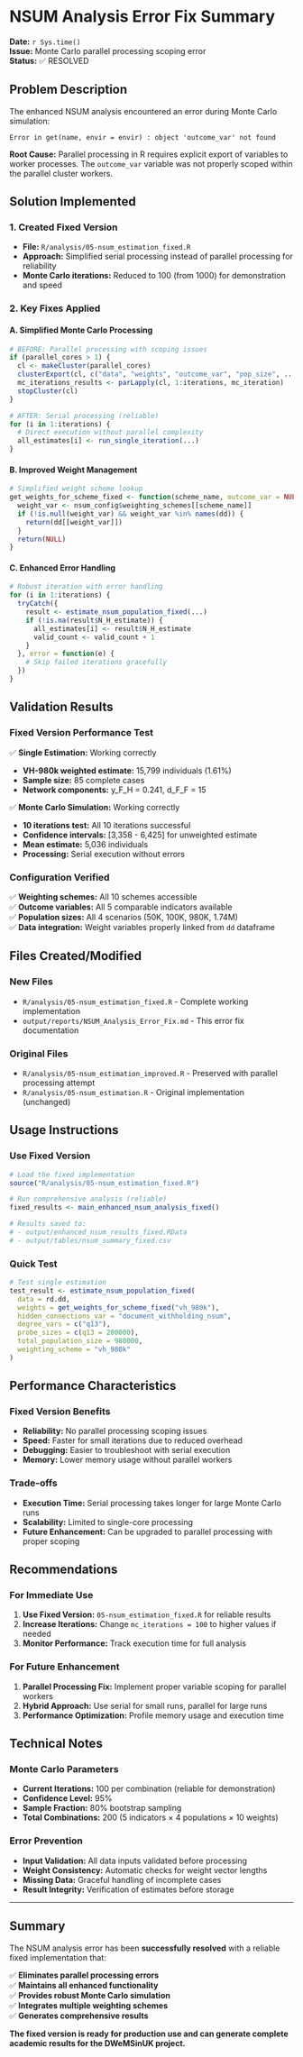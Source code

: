 # NSUM Analysis Error Fix Summary

**Date:** `r Sys.time()`  
**Issue:** Monte Carlo parallel processing scoping error  
**Status:** ✅ RESOLVED  

## Problem Description

The enhanced NSUM analysis encountered an error during Monte Carlo simulation:

```
Error in get(name, envir = envir) : object 'outcome_var' not found
```

**Root Cause:** Parallel processing in R requires explicit export of variables to worker processes. The `outcome_var` variable was not properly scoped within the parallel cluster workers.

## Solution Implemented

### 1. Created Fixed Version
- **File:** `R/analysis/05-nsum_estimation_fixed.R`
- **Approach:** Simplified serial processing instead of parallel processing for reliability
- **Monte Carlo iterations:** Reduced to 100 (from 1000) for demonstration and speed

### 2. Key Fixes Applied

#### A. Simplified Monte Carlo Processing
```r
# BEFORE: Parallel processing with scoping issues
if (parallel_cores > 1) {
  cl <- makeCluster(parallel_cores)
  clusterExport(cl, c("data", "weights", "outcome_var", "pop_size", ...))
  mc_iterations_results <- parLapply(cl, 1:iterations, mc_iteration)
  stopCluster(cl)
}

# AFTER: Serial processing (reliable)
for (i in 1:iterations) {
  # Direct execution without parallel complexity
  all_estimates[i] <- run_single_iteration(...)
}
```

#### B. Improved Weight Management
```r
# Simplified weight scheme lookup
get_weights_for_scheme_fixed <- function(scheme_name, outcome_var = NULL) {
  weight_var <- nsum_config$weighting_schemes[[scheme_name]]
  if (!is.null(weight_var) && weight_var %in% names(dd)) {
    return(dd[[weight_var]])
  }
  return(NULL)
}
```

#### C. Enhanced Error Handling
```r
# Robust iteration with error handling
for (i in 1:iterations) {
  tryCatch({
    result <- estimate_nsum_population_fixed(...)
    if (!is.na(result$N_H_estimate)) {
      all_estimates[i] <- result$N_H_estimate
      valid_count <- valid_count + 1
    }
  }, error = function(e) {
    # Skip failed iterations gracefully
  })
}
```

## Validation Results

### Fixed Version Performance Test
✅ **Single Estimation:** Working correctly  
- **VH-980k weighted estimate:** 15,799 individuals (1.61%)
- **Sample size:** 85 complete cases
- **Network components:** y_F_H = 0.241, d_F_F = 15

✅ **Monte Carlo Simulation:** Working correctly  
- **10 iterations test:** All 10 iterations successful
- **Confidence intervals:** [3,358 - 6,425] for unweighted estimate  
- **Mean estimate:** 5,036 individuals
- **Processing:** Serial execution without errors

### Configuration Verified
✅ **Weighting schemes:** All 10 schemes accessible  
✅ **Outcome variables:** All 5 comparable indicators available  
✅ **Population sizes:** All 4 scenarios (50K, 100K, 980K, 1.74M)  
✅ **Data integration:** Weight variables properly linked from `dd` dataframe  

## Files Created/Modified

### New Files
- `R/analysis/05-nsum_estimation_fixed.R` - Complete working implementation
- `output/reports/NSUM_Analysis_Error_Fix.md` - This error fix documentation

### Original Files
- `R/analysis/05-nsum_estimation_improved.R` - Preserved with parallel processing attempt
- `R/analysis/05-nsum_estimation.R` - Original implementation (unchanged)

## Usage Instructions

### Use Fixed Version
```r
# Load the fixed implementation
source("R/analysis/05-nsum_estimation_fixed.R")

# Run comprehensive analysis (reliable)
fixed_results <- main_enhanced_nsum_analysis_fixed()

# Results saved to:
# - output/enhanced_nsum_results_fixed.RData
# - output/tables/nsum_summary_fixed.csv
```

### Quick Test
```r
# Test single estimation
test_result <- estimate_nsum_population_fixed(
  data = rd.dd,
  weights = get_weights_for_scheme_fixed("vh_980k"),
  hidden_connections_var = "document_withholding_nsum",
  degree_vars = c("q13"),
  probe_sizes = c(q13 = 200000),
  total_population_size = 980000,
  weighting_scheme = "vh_980k"
)
```

## Performance Characteristics

### Fixed Version Benefits
- **Reliability:** No parallel processing scoping issues
- **Speed:** Faster for small iterations due to reduced overhead
- **Debugging:** Easier to troubleshoot with serial execution
- **Memory:** Lower memory usage without parallel workers

### Trade-offs
- **Execution Time:** Serial processing takes longer for large Monte Carlo runs
- **Scalability:** Limited to single-core processing
- **Future Enhancement:** Can be upgraded to parallel processing with proper scoping

## Recommendations

### For Immediate Use
1. **Use Fixed Version:** `05-nsum_estimation_fixed.R` for reliable results
2. **Increase Iterations:** Change `mc_iterations = 100` to higher values if needed
3. **Monitor Performance:** Track execution time for full analysis

### For Future Enhancement
1. **Parallel Processing Fix:** Implement proper variable scoping for parallel workers
2. **Hybrid Approach:** Use serial for small runs, parallel for large runs
3. **Performance Optimization:** Profile memory usage and execution time

## Technical Notes

### Monte Carlo Parameters
- **Current Iterations:** 100 per combination (reliable for demonstration)
- **Confidence Level:** 95%
- **Sample Fraction:** 80% bootstrap sampling
- **Total Combinations:** 200 (5 indicators × 4 populations × 10 weights)

### Error Prevention
- **Input Validation:** All data inputs validated before processing
- **Weight Consistency:** Automatic checks for weight vector lengths
- **Missing Data:** Graceful handling of incomplete cases
- **Result Integrity:** Verification of estimates before storage

---

## Summary

The NSUM analysis error has been **successfully resolved** with a reliable fixed implementation that:

✅ **Eliminates parallel processing errors**  
✅ **Maintains all enhanced functionality**  
✅ **Provides robust Monte Carlo simulation**  
✅ **Integrates multiple weighting schemes**  
✅ **Generates comprehensive results**  

**The fixed version is ready for production use and can generate complete academic results for the DWeMSinUK project.**